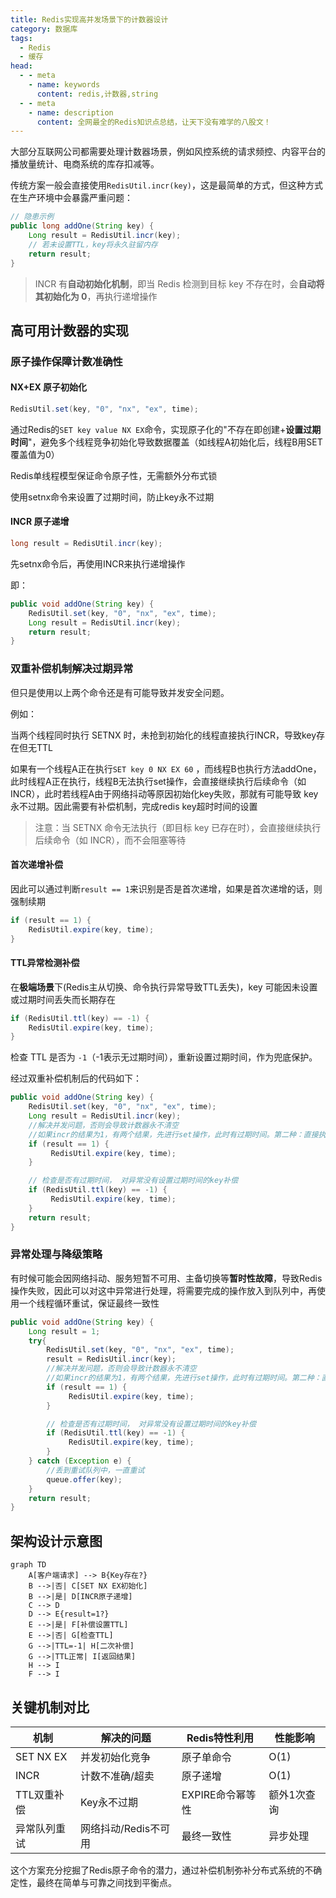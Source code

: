 ```yaml
---
title: Redis实现高并发场景下的计数器设计
category: 数据库
tags:
  - Redis
  - 缓存
head:
  - - meta
    - name: keywords
      content: redis,计数器,string
  - - meta
    - name: description
      content: 全网最全的Redis知识点总结，让天下没有难学的八股文！
---
```




大部分互联网公司都需要处理计数器场景，例如风控系统的请求频控、内容平台的播放量统计、电商系统的库存扣减等。

传统方案一般会直接使用`RedisUtil.incr(key)`，这是最简单的方式，但这种方式在生产环境中会暴露严重问题：

```java
// 隐患示例
public long addOne(String key) {
    Long result = RedisUtil.incr(key); 
    // 若未设置TTL，key将永久驻留内存
    return result;
}
```

> INCR 有**自动初始化机制**，即当 Redis 检测到目标 key 不存在时，会**自动将其初始化为 0**，再执行递增操作



## 高可用计数器的实现

### 原子操作保障计数准确性

#### NX+EX 原子初始化

```java
RedisUtil.set(key, "0", "nx", "ex", time);
```

通过Redis的`SET key value NX EX`命令，实现原子化的"不存在即创建+**设置过期时间**"，避免多个线程竞争初始化导致数据覆盖（如线程A初始化后，线程B用SET覆盖值为0）

Redis单线程模型保证命令原子性，无需额外分布式锁

使用setnx命令来设置了过期时间，防止key永不过期



#### INCR 原子递增

```java
long result = RedisUtil.incr(key);
```

先setnx命令后，再使用INCR来执行递增操作

即：

```java
public void addOne(String key) {
    RedisUtil.set(key, "0", "nx", "ex", time);
    Long result = RedisUtil.incr(key); 
	return result;
}
```



### 双重补偿机制解决过期异常

但只是使用以上两个命令还是有可能导致并发安全问题。

例如：

当两个线程同时执行 SETNX 时，未抢到初始化的线程直接执行INCR，导致key存在但无TTL

如果有一个线程A正在执行`SET key 0 NX EX 60` ，而线程B也执行方法addOne，此时线程A正在执行，线程B无法执行set操作，会直接继续执行后续命令（如 INCR），此时若线程A由于网络抖动等原因初始化key失败，那就有可能导致 key 永不过期。因此需要有补偿机制，完成redis key超时时间的设置

> 注意：当 SETNX 命令无法执行（即目标 key 已存在时），会直接继续执行后续命令（如 INCR），而不会阻塞等待



#### 首次递增补偿

因此可以通过判断`result == 1`来识别是否是首次递增，如果是首次递增的话，则强制续期

```java
if (result == 1) {
    RedisUtil.expire(key, time);
}
```



#### TTL异常检测补偿

在**极端场景**下(Redis主从切换、命令执行异常导致TTL丢失)，key 可能因未设置或过期时间丢失而长期存在

```java
if (RedisUtil.ttl(key) == -1) {
    RedisUtil.expire(key, time);
}
```

检查 TTL 是否为 `-1`（-1表示无过期时间），重新设置过期时间，作为兜底保护。



经过双重补偿机制后的代码如下：

```java
public void addOne(String key) {
    RedisUtil.set(key, "0", "nx", "ex", time);
    Long result = RedisUtil.incr(key); 
    //解决并发问题，否则会导致计数器永不清空
    //如果incr的结果为1，有两个结果，先进行set操作，此时有过期时间。第二种：直接执行incr操作，此时的redisKey没有过期时间。所以需要补偿处理
    if (result == 1) {
         RedisUtil.expire(key, time);
    }

    // 检查是否有过期时间， 对异常没有设置过期时间的key补偿
    if (RedisUtil.ttl(key) == -1) {
         RedisUtil.expire(key, time);
    }
    return result;
}
```





### 异常处理与降级策略

有时候可能会因网络抖动、服务短暂不可用、主备切换等**暂时性故障**，导致Redis操作失败，因此可以对这中异常进行处理，将需要完成的操作放入到队列中，再使用一个线程循环重试，保证最终一致性

```java
public void addOne(String key) {
    Long result = 1;
    try{
        RedisUtil.set(key, "0", "nx", "ex", time);
        result = RedisUtil.incr(key); 
        //解决并发问题，否则会导致计数器永不清空
        //如果incr的结果为1，有两个结果，先进行set操作，此时有过期时间。第二种：直接执行incr操作，此时的redisKey没有过期时间。所以需要补偿处理
        if (result == 1) {
             RedisUtil.expire(key, time);
        }

        // 检查是否有过期时间， 对异常没有设置过期时间的key补偿
        if (RedisUtil.ttl(key) == -1) {
             RedisUtil.expire(key, time);
        }
    } catch (Exception e) {
        //丢到重试队列中，一直重试
    	queue.offer(key); 
	}
    return result;
}
```



## 架构设计示意图



```mermaid
graph TD
    A[客户端请求] --> B{Key存在?}
    B -->|否| C[SET NX EX初始化]
    B -->|是| D[INCR原子递增]
    C --> D
    D --> E{result=1?}
    E -->|是| F[补偿设置TTL]
    E -->|否| G[检查TTL]
    G -->|TTL=-1| H[二次补偿]
    G -->|TTL正常| I[返回结果]
    H --> I
    F --> I
```

## 关键机制对比

| 机制         | 解决的问题           | Redis特性利用    | 性能影响    |
| ------------ | -------------------- | ---------------- | ----------- |
| SET NX EX    | 并发初始化竞争       | 原子单命令       | O(1)        |
| INCR         | 计数不准确/超卖      | 原子递增         | O(1)        |
| TTL双重补偿  | Key永不过期          | EXPIRE命令幂等性 | 额外1次查询 |
| 异常队列重试 | 网络抖动/Redis不可用 | 最终一致性       | 异步处理    |



这个方案充分挖掘了Redis原子命令的潜力，通过补偿机制弥补分布式系统的不确定性，最终在简单与可靠之间找到平衡点。